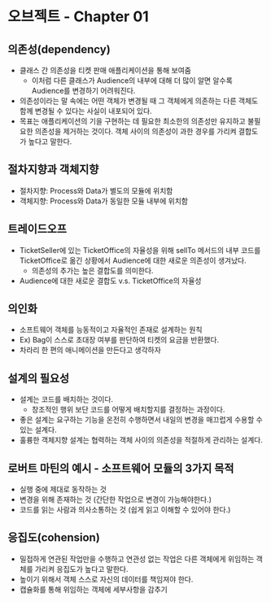 
# 오브젝트 - Chapter 01

## 의존성(dependency)
- 클래스 간 의존성을 티켓 판매 애플리케이션을 통해 보여줌
  -  이처럼 다른 클래스가 Audience의 내부에 대해 더 많이 알면 알수록 Audience를 변경하기 어려워진다.
- 의존성이라는 말 속에는 어떤 객체가 변경될 때 그 객체에게 의존하는 다른 객체도 함께 변경될 수 있다는 사실이 내포되어 있다.
- 목표는 애플리케이션의 기을 구현하는 데 필요한 최소한의 의존성만 유지하고 불필요한 의존성을 제거하는 것이다.
객체 사이의 의존성이 과한 경우를 가리켜 결합도가 높다고 말한다.

## 절차지향과 객체지향
- 절차지향: Process와 Data가 별도의 모듈에 위치함
- 객체지향: Process와 Data가 동일한 모듈 내부에 위치함

## 트레이드오프
- TicketSeller에 있는 TicketOffice의 자율성을 위해
sellTo 메서드의 내부 코드를 TicketOffice로 옮긴 상황에서 
Audience에 대한 새로운 의존성이 생겨났다.
  - 의존성의 추가는 높은 결합도를 의미한다.
- Audience에 대한 새로운 결합도 v.s. TicketOffice의 자율성

## 의인화
- 소프트웨어 객체를 능동적이고 자율적인 존재로 설계하는 원칙
- Ex) Bag이 스스로 초대장 여부를 판단하여 티켓의 요금을 반환했다.
- 차라리 한 편의 애니메이션을 만든다고 생각하자

## 설계의 필요성
- 설계는 코드를 배치하는 것이다.
  - 창조적인 행위 보단 코드를 어떻게 배치할지를 결정하는 과정이다.
- 좋은 설계는 요구하는 기능을 온전히 수행하면서 내일의 변경을 매끄럽게 수용할 수 있는 설계다.
- 훌륭한 객체지향 설계는 협력하는 객체 사이의 의존성을 적절하게 관리하는 설계다.


## 로버트 마틴의 예시 - 소프트웨어 모듈의 3가지 목적
- 실행 중에 제대로 동작하는 것
- 변경을 위해 존재하는 것 (간단한 작업으로 변경이 가능해야한다.)
- 코드를 읽는 사람과 의사소통하는 것 (쉽게 읽고 이해할 수 있어야 한다.)


## 응집도(cohension)
- 밀접하게 연관된 작업만을 수행하고 연관성 없는 작업은 다른 객체에게 위임하는 객체를 가리켜 응집도가 높다고 말한다.
- 높이기 위해서 객체 스스로 자신의 데이터를 책임져야 한다.
- 캡슐화를 통해 위임하는 객체에 세부사항을 감추기
